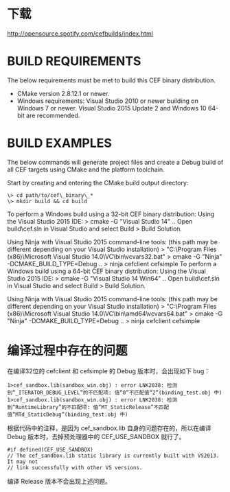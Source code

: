 # 下载
http://opensource.spotify.com/cefbuilds/index.html

# BUILD REQUIREMENTS
The below requirements must be met to build this CEF binary distribution.
- CMake version 2.8.12.1 or newer.
- Windows requirements:
  Visual Studio 2010 or newer building on Windows 7 or newer. Visual Studio
  2015 Update 2 and Windows 10 64-bit are recommended.

# BUILD EXAMPLES
The below commands will generate project files and create a Debug build of all
CEF targets using CMake and the platform toolchain.

Start by creating and entering the CMake build output directory:

    \> cd path/to/cef\_binary\_*
    \> mkdir build && cd build

To perform a Windows build using a 32-bit CEF binary distribution:
  Using the Visual Studio 2015 IDE:
    > cmake -G "Visual Studio 14" ..
    Open build\cef.sln in Visual Studio and select Build > Build Solution.

  Using Ninja with Visual Studio 2015 command-line tools:
    (this path may be different depending on your Visual Studio installation)
    > "C:\Program Files (x86)\Microsoft Visual Studio 14.0\VC\bin\vcvars32.bat"
    > cmake -G "Ninja" -DCMAKE_BUILD_TYPE=Debug ..
    > ninja cefclient cefsimple
To perform a Windows build using a 64-bit CEF binary distribution:
  Using the Visual Studio 2015 IDE:
    > cmake -G "Visual Studio 14 Win64" ..
    Open build\cef.sln in Visual Studio and select Build > Build Solution.

  Using Ninja with Visual Studio 2015 command-line tools:
    (this path may be different depending on your Visual Studio installation)
    > "C:\Program Files (x86)\Microsoft Visual Studio 14.0\VC\bin\amd64\vcvars64.bat"
    > cmake -G "Ninja" -DCMAKE_BUILD_TYPE=Debug ..
    > ninja cefclient cefsimple

# 编译过程中存在的问题
在编译32位的 cefclient 和 cefsimple 的 Debug 版本时，会出现如下 bug：

    1>cef_sandbox.lib(sandbox_win.obj) : error LNK2038: 检测到“_ITERATOR_DEBUG_LEVEL”的不匹配项: 值“0”不匹配值“2”(binding_test.obj 中)
    1>cef_sandbox.lib(sandbox_win.obj) : error LNK2038: 检测到“RuntimeLibrary”的不匹配项: 值“MT_StaticRelease”不匹配值“MTd_StaticDebug”(binding_test.obj 中)

根据代码中的注释，是因为 cef_sandbox.lib 自身的问题存在的，所以在编译 Debug 版本时，去掉预处理器中的 CEF\_USE\_SANDBOX 就行了。

    #if defined(CEF_USE_SANDBOX)
    // The cef_sandbox.lib static library is currently built with VS2013. It may not
    // link successfully with other VS versions.

编译 Release 版本不会出现上述问题。